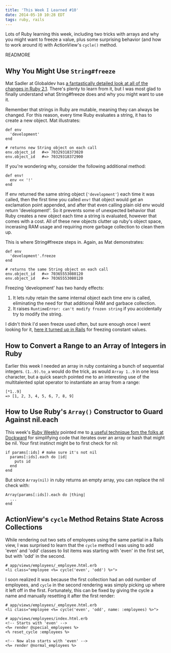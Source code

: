 ```yaml
---
title: 'This Week I Learned #10'
date: 2014-05-10 10:28 EDT
tags: ruby, rails
---
```


Lots of Ruby learning this week, including two tricks with arrays and why you might want to freeze a value, plus some surprising behavior (and how to work around it) with ActionView's `cycle()` method.

READMORE

## Why You Might Use `String#freeze`

Mat Sadler at Globaldev has [a fantastically detailed look at all of the changes in Ruby 2.1](http://globaldev.co.uk/2014/05/ruby-2-1-in-detail/). There's plenty to learn from it, but I was most glad to finally understand what String#freeze does and why you might want to use it.

Remember that strings in Ruby are mutable, meaning they can always be changed. For this reason, every time Ruby evaluates a string, it has to create a new object. Mat illustrates:

    def env
      'development'
    end

    # returns new String object on each call
    env.object_id   #=> 70329318373020
    env.object_id   #=> 70329318372900

If you're wondering why, consider the following additional method:

    def env!
      env << '!'
    end

If env returned the same string object (`'development'`) each time it was called, then the first time you called `env!` that object would get an exclamation point appended, and after that even calling plain old env would return 'development!'. So it prevents some of unexpected behavior that Ruby creates a new object each time a string is evaluated, however that comes with a cost. All of these new objects clutter up ruby's object space, incerasing RAM usage and requiring more garbage collection to clean them up.

This is where String#freeze steps in. Again, as Mat demonstrates:

    def env
      'development'.freeze
    end

    # returns the same String object on each call
    env.object_id   #=> 70365553080120
    env.object_id   #=> 70365553080120

Freezing 'development' has two handy effects:

1. It lets ruby retain the same internal object each time env is called, eliminating the need for that additional RAM and garbace collection.
2. It raises `RuntimeError: can't modify frozen string` if you accidentally try to modify the string.

I didn't think I'd seen freeze used often, but sure enough once I went looking for it, [here it turned up in Rails](https://github.com/rails/rails/blob/4-0-stable/actionpack/lib/action_dispatch/http/response.rb#L55) for freezing constant values.

## How to Convert a Range to an Array of Integers in Ruby

Earlier this week I needed an array in ruby containing a bunch of sequential integers. `(1..9).to_a` would do the trick, as would `Array 1..9` in one less character, but a quick search pointed me to an interesting use of the multitalented splat operator to instantiate an array from a range:

    [*1..9]
    => [1, 2, 3, 4, 5, 6, 7, 8, 9]

## How to Use Ruby's `Array()` Constructor to Guard Against nil.each

This week's [Ruby Weekly](http://rubyweekly.com/) pointed me to [a useful technique fom the folks at Dockward](http://reefpoints.dockyard.com/2014/05/03/guarding-with-arrays.html) for simplifying code that iterates over an array or hash that might be nil. Your first instinct might be to first check for nil:

    if params[:ids] # make sure it's not nil
      params[:ids].each do |id|
        puts id
      end
    end

But since `Array(nil)` in ruby returns an empty array, you can replace the nil check with:

    Array(params[:ids]).each do |thing|
      ...
    end

## ActionView's `cycle` Method Retains State Across Collections

While rendering out two sets of employees using the same partial in a Rails view, I was surprised to learn that the `cycle` method I was using to add 'even' and 'odd' classes to list items was starting with 'even' in the first set, but with 'odd' in the second.

    # app/views/employees/_employee.html.erb
    <li class="employee <%= cycle('even', 'odd') %>">

I soon realized it was because the first collection had an odd number of employees, and `cycle` in the second rendering was simply picking up where it left off in the first. Fortunately, this can be fixed by giving the cycle a name and manually resetting it after the first render:

    # app/views/employees/_employee.html.erb
    <li class="employee <%= cycle('even', 'odd', name: :employees) %>">

    # app/views/employees/index.html.erb
    <!-- Starts with 'even' -->
    <%= render @special_employees %>
    <% reset_cycle :employees %>

    <!-- Now also starts with 'even' -->
    <%= render @normal_employees %>

